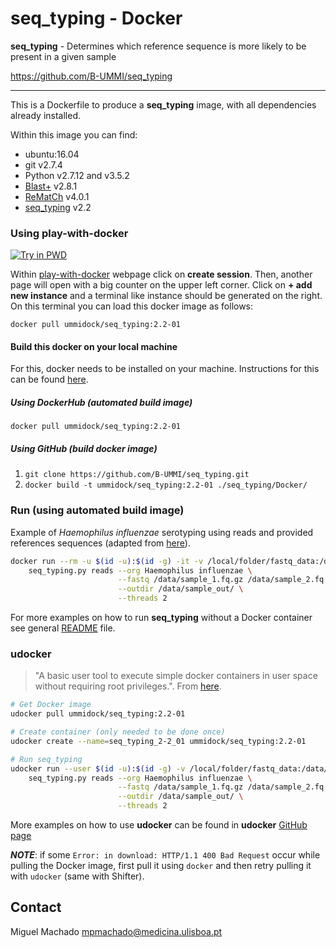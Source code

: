 # seq_typing - Docker

**seq_typing** - Determines which reference sequence is more likely to be present in a given sample

<https://github.com/B-UMMI/seq_typing>

---

This is a Dockerfile to produce a **seq_typing** image, with all dependencies already installed.

Within this image you can find:
- ubuntu:16.04
- git v2.7.4
- Python v2.7.12 and v3.5.2
- [Blast+](https://blast.ncbi.nlm.nih.gov/Blast.cgi) v2.8.1
- [ReMatCh](https://github.com/B-UMMI/ReMatCh) v4.0.1
- [seq_typing](https://github.com/B-UMMI/seq_typing) v2.2


### Using play-with-docker
[![Try in PWD](https://cdn.rawgit.com/play-with-docker/stacks/cff22438/assets/images/button.png)](http://labs.play-with-docker.com/)

Within [play-with-docker](http://labs.play-with-docker.com/) webpage click on **create session**. Then, another page
will open with a big counter on the upper left corner. Click on **+ add new instance** and a terminal like instance should be generated on the right. On
this terminal you can load this docker image as follows:

`docker pull ummidock/seq_typing:2.2-01`

#### Build this docker on your local machine

For this, docker needs to be installed on your machine. Instructions for this can be found [here](https://docs.docker.com/engine/installation/).

##### Using DockerHub (automated build image)

`docker pull ummidock/seq_typing:2.2-01`

##### Using GitHub (build docker image)

1) `git clone https://github.com/B-UMMI/seq_typing.git`  
2) `docker build -t ummidock/seq_typing:2.2-01 ./seq_typing/Docker/`

### Run (using automated build image)
Example of _Haemophilus influenzae_ serotyping using reads and provided references sequences (adapted from [here](../README.md#reads)).
````bash
docker run --rm -u $(id -u):$(id -g) -it -v /local/folder/fastq_data:/data/ ummidock/seq_typing:2.2-01 \
    seq_typing.py reads --org Haemophilus influenzae \
                        --fastq /data/sample_1.fq.gz /data/sample_2.fq.gz \
                        --outdir /data/sample_out/ \
                        --threads 2
````
For more examples on how to run **seq_typing** without a Docker container see general [README](../README.md) file.


### udocker

> "A basic user tool to execute simple docker containers in user space without requiring root privileges.". From [here](https://github.com/indigo-dc/udocker).

```bash
# Get Docker image
udocker pull ummidock/seq_typing:2.2-01

# Create container (only needed to be done once)
udocker create --name=seq_typing_2-2_01 ummidock/seq_typing:2.2-01

# Run seq_typing
udocker run --user $(id -u):$(id -g) -v /local/folder/fastq_data:/data/ seq_typing_2-2_01 \
    seq_typing.py reads --org Haemophilus influenzae \
                        --fastq /data/sample_1.fq.gz /data/sample_2.fq.gz \
                        --outdir /data/sample_out/ \
                        --threads 2
```
More examples on how to use **udocker** can be found in **udocker** [GitHub page](https://github.com/indigo-dc/udocker)  
  
*__NOTE__*: if some `Error: in download: HTTP/1.1 400 Bad Request` occur while pulling the Docker image, first pull it using `docker` and then retry pulling it with `udocker` (same with Shifter).


Contact
-------
Miguel Machado <mpmachado@medicina.ulisboa.pt>  
